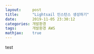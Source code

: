 ```yaml
---
layout:     post
title:      "Lightsail 인스턴스 생성하기"
date:       2019-11-05 23:30:12
categories: 개발환경
tags:       개발환경 AWS
mathjax:    true
---
```


test